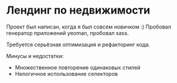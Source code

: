 # Лендинг по недвижимости

Проект был написан, когда я был совсем новичком :) Пробовал генератор приложений yeoman, пробовал sass.

Требуется серьёзная оптимизация и рефакторинг кода.

Минусы и недостатки:
- Множественное повторение одинаковых стилей
- Нелогичное использование селекторов
